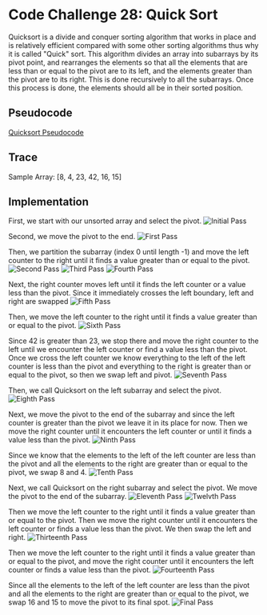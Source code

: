 # Code Challenge 28: Quick Sort
Quicksort is a divide and conquer sorting algorithm that works in place and is relatively efficient compared with some other sorting algorithms thus why it is called "Quick" sort. This algorithm divides an array into subarrays by its pivot point, and rearranges the elements so that all the elements that are less than or equal to the pivot are to its left, and the elements greater than the pivot are to its right. This is done recursively to all the subarrays. Once this process is done, the elements should all be in their sorted position. 

## Pseudocode
[Quicksort Pseudocode](assets/quick-sort-images/quick-sort-pseudo.png)

## Trace
Sample Array: [8, 4, 23, 42, 16, 15]

## Implementation
First, we start with our unsorted array and select the pivot.
![Initial Pass](../assets/quick-sort-images/quick-sort1.jpg)

Second, we move the pivot to the end.
![First Pass](../assets/quick-sort-images/quick-sort2.jpg)

Then, we partition the subarray (index 0 until length -1) and move the left counter to the right until it finds a value greater than or equal to the pivot.
![Second Pass](../assets/quick-sort-images/quick-sort3.jpg)
![Third Pass](../assets/quick-sort-images/quick-sort4.jpg)
![Fourth Pass](../assets/quick-sort-images/quick-sort5.jpg)

Next, the right counter moves left until it finds the left counter or a value less than the pivot. Since it immediately crosses the left boundary, left and right are swapped
![Fifth Pass](../assets/quick-sort-images/quick-sort6.jpg)

Then, we move the left counter to the right until it finds a value greater than or equal to the pivot. 
![Sixth Pass](../assets/quick-sort-images/quick-sort7.jpg)

Since 42 is greater than 23, we stop there and move the right counter to the left until we encounter the left counter or find a value less than the pivot. Once we cross the left counter we know everything to the left of the left counter is less than the pivot and everything to the right is greater than or equal to the pivot, so then we swap left and pivot. 
![Seventh Pass](../assets/quick-sort-images/quick-sort8.jpg)

Then, we call Quicksort on the left subarray and select the pivot.
![Eighth Pass](../assets/quick-sort-images/quick-sort9.jpg)

Next, we move the pivot to the end of the subarray and since the left counter is greater than the pivot we leave it in its place for now. Then we move the right counter until it encounters the left counter or until it finds a value less than the pivot.
![Ninth Pass](../assets/quick-sort-images/quick-sort10.jpg)

Since we know that the elements to the left of the left counter are less than the pivot and all the elements to the right are greater than or equal to the pivot, we swap 8 and 4.
![Tenth Pass](../assets/quick-sort-images/quick-sort11.jpg)

Next, we call Quicksort on the right subarray and select the pivot. We move the pivot to the end of the subarray.
![Eleventh Pass](../assets/quick-sort-images/quick-sort12.jpg)
![Twelvth Pass](../assets/quick-sort-images/quick-sort13.jpg)

Then we move the left counter to the right until it finds a value greater than or equal to the pivot. Then we move the right counter until it encounters the left counter or finds a value less than the pivot. We then swap the left and right. 
![Thirteenth Pass](../assets/quick-sort-images/quick-sort14.jpg)

Then we move the left counter to the right until it finds a value greater than or equal to the pivot, and move the right counter until it encounters the left counter or finds a value less than the pivot.
![Fourteenth Pass](../assets/quick-sort-images/quick-sort15.jpg)

Since all the elements to the left of the left counter are less than the pivot and all the elements to the right are greater than or equal to the pivot, we swap 16 and 15 to move the pivot to its final spot. 
![Final Pass](../assets/quick-sort-images/quick-sort16.jpg)
